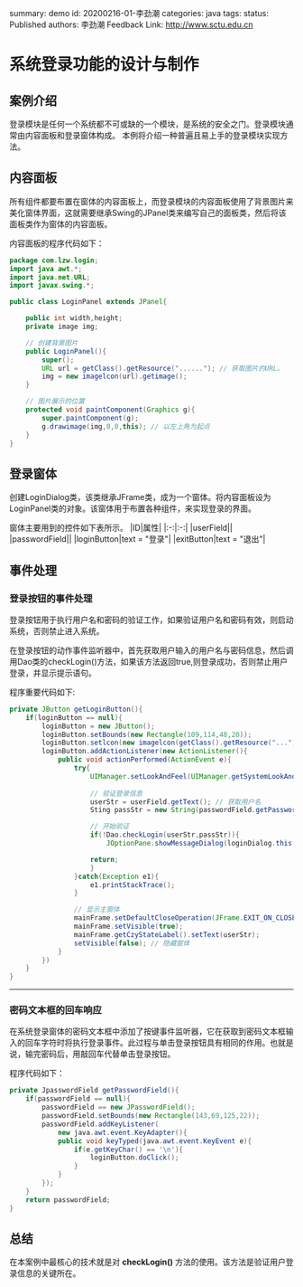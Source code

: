 summary: demo
id: 20200216-01-李劲潮
categories: java
tags:
status: Published
authors: 李劲潮
Feedback Link: http://www.sctu.edu.cn

# 系统登录功能的设计与制作

## 案例介绍

登录模块是任何一个系统都不可或缺的一个模块，是系统的安全之门。登录模块通常由内容面板和登录窗体构成。
本例将介绍一种普遍且易上手的登录模块实现方法。

## 内容面板

所有组件都要布置在窗体的内容面板上，而登录模块的内容面板使用了背景图片来美化窗体界面，这就需要继承Swing的JPanel类来编写自己的面板类，然后将该面板类作为窗体的内容面板。

内容面板的程序代码如下：
``` java
package com.lzw.login;
import java awt.*;
import java.net.URL;
import javax.swing.*;

public class LoginPanel extends JPanel{

    public int width,height;
    private image img;

    // 创建背景图片
    public LoginPanel(){
        super();
        URL url = getClass().getResource("......"); // 获取图片的URL。
        img = new imagelcon(url).getimage();
    }

    // 图片展示的位置
    protected void paintComponent(Graphics g){
        super.paintComponent(g);
        g.drawimage(img,0,0,this); // 以左上角为起点
    }
}
```

## 登录窗体

创建LoginDialog类，该类继承JFrame类，成为一个窗体。将内容面板设为LoginPanel类的对象。该窗体用于布置各种组件，来实现登录的界面。

窗体主要用到的控件如下表所示。
|ID|属性|
|:-:|:-:|
|userField||
|passwordField||
|loginButton|text = "登录"|
|exitButton|text = "退出"|

## 事件处理

### 登录按钮的事件处理

登录按钮用于执行用户名和密码的验证工作，如果验证用户名和密码有效，则启动系统，否则禁止进入系统。

在登录按钮的动作事件监听器中，首先获取用户输入的用户名与密码信息，然后调用Dao类的checkLogin()方法，如果该方法返回true,则登录成功，否则禁止用户登录，并显示提示语句。

程序重要代码如下:
``` java
private JButton getLoginButton(){
    if(loginButton == null){
        loginButton = new JButton();
        loginButton.setBounds(new Rectangle(109,114,48,20));
        loginButton.setlcon(new imagelcon(getClass().getResource("..."))); // 给登录图标也添加上监听器
        loginButton.addActionListener(new ActionListener(){
            public void actionPerformed(ActionEvent e){
                try{
                    UIManager.setLookAndFeel(UIManager.getSystemLookAndFeelClassName());
                   
                    // 验证登录信息
                    userStr = userField.getText(); // 获取用户名
                    Sting passStr = new String(passwordField.getPassword()); // 获取密码

                    // 开始验证
                    if(!Dao.checkLogin(userStr,passStr)){
                        JOptionPane.showMessageDialog(loginDialog.this,"信息核对错误！请输入正确信息！"，JOptionPane.ERROR_MESSAGE);

                    return;
                    }
                }catch(Exception e1){
                    e1.printStackTrace();
                }

                // 显示主窗体
                mainFrame.setDefaultCloseOperation(JFrame.EXIT_ON_CLOSE);
                mainFrame.setVisible(true);
                mainFrame.getCzyStateLabel().setText(userStr);
                setVisible(false); // 隐藏窗体
            }
        })
    }
}
```

***

### 密码文本框的回车响应

在系统登录窗体的密码文本框中添加了按键事件监听器，它在获取到密码文本框输入的回车字符时将执行登录事件。此过程与单击登录按钮具有相同的作用。也就是说，输完密码后，用敲回车代替单击登录按钮。

程序代码如下：
``` java
private JpasswordField getPasswordField(){
    if(passwordField == null){
        passwordField == new JPasswordField();
        passwordField.setBounds(new Rectangle(143,69,125,22));
        passwordField.addKeyListener(
            new java.awt.event.KeyAdapter(){
            public void keyTyped(java.awt.event.KeyEvent e){
                if(e.getKeyChar() == '\n'){
                    loginButton.doClick();
                }
            }
        });
    }
    return passwordField;
}
```

## 总结

在本案例中最核心的技术就是对 __checkLogin()__ 方法的使用。该方法是验证用户登录信息的关键所在。